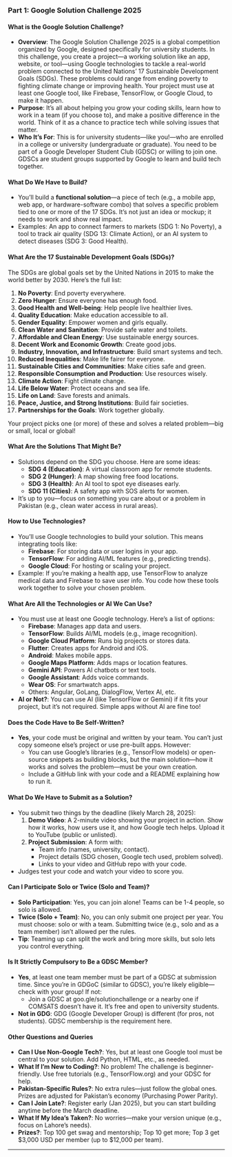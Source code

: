 ### Part 1: Google Solution Challenge 2025

#### What is the Google Solution Challenge?
- **Overview**: The Google Solution Challenge 2025 is a global competition organized by Google, designed specifically for university students. In this challenge, you create a project—a working solution like an app, website, or tool—using Google technologies to tackle a real-world problem connected to the United Nations’ 17 Sustainable Development Goals (SDGs). These problems could range from ending poverty to fighting climate change or improving health. Your project must use at least one Google tool, like Firebase, TensorFlow, or Google Cloud, to make it happen.
- **Purpose**: It’s all about helping you grow your coding skills, learn how to work in a team (if you choose to), and make a positive difference in the world. Think of it as a chance to practice tech while solving issues that matter.
- **Who It’s For**: This is for university students—like you!—who are enrolled in a college or university (undergraduate or graduate). You need to be part of a Google Developer Student Club (GDSC) or willing to join one. GDSCs are student groups supported by Google to learn and build tech together.

#### What Do We Have to Build?
- You’ll build a **functional solution**—a piece of tech (e.g., a mobile app, web app, or hardware-software combo) that solves a specific problem tied to one or more of the 17 SDGs. It’s not just an idea or mockup; it needs to work and show real impact.
- Examples: An app to connect farmers to markets (SDG 1: No Poverty), a tool to track air quality (SDG 13: Climate Action), or an AI system to detect diseases (SDG 3: Good Health).

#### What Are the 17 Sustainable Development Goals (SDGs)?
The SDGs are global goals set by the United Nations in 2015 to make the world better by 2030. Here’s the full list:
1. **No Poverty**: End poverty everywhere.
2. **Zero Hunger**: Ensure everyone has enough food.
3. **Good Health and Well-being**: Help people live healthier lives.
4. **Quality Education**: Make education accessible to all.
5. **Gender Equality**: Empower women and girls equally.
6. **Clean Water and Sanitation**: Provide safe water and toilets.
7. **Affordable and Clean Energy**: Use sustainable energy sources.
8. **Decent Work and Economic Growth**: Create good jobs.
9. **Industry, Innovation, and Infrastructure**: Build smart systems and tech.
10. **Reduced Inequalities**: Make life fairer for everyone.
11. **Sustainable Cities and Communities**: Make cities safe and green.
12. **Responsible Consumption and Production**: Use resources wisely.
13. **Climate Action**: Fight climate change.
14. **Life Below Water**: Protect oceans and sea life.
15. **Life on Land**: Save forests and animals.
16. **Peace, Justice, and Strong Institutions**: Build fair societies.
17. **Partnerships for the Goals**: Work together globally.

Your project picks one (or more) of these and solves a related problem—big or small, local or global!

#### What Are the Solutions That Might Be?
- Solutions depend on the SDG you choose. Here are some ideas:
  - **SDG 4 (Education)**: A virtual classroom app for remote students.
  - **SDG 2 (Hunger)**: A map showing free food locations.
  - **SDG 3 (Health)**: An AI tool to spot eye diseases early.
  - **SDG 11 (Cities)**: A safety app with SOS alerts for women.
- It’s up to you—focus on something you care about or a problem in Pakistan (e.g., clean water access in rural areas).

#### How to Use Technologies?
- You’ll use Google technologies to build your solution. This means integrating tools like:
  - **Firebase**: For storing data or user logins in your app.
  - **TensorFlow**: For adding AI/ML features (e.g., predicting trends).
  - **Google Cloud**: For hosting or scaling your project.
- Example: If you’re making a health app, use TensorFlow to analyze medical data and Firebase to save user info. You code how these tools work together to solve your chosen problem.

#### What Are All the Technologies or AI We Can Use?
- You must use at least one Google technology. Here’s a list of options:
  - **Firebase**: Manages app data and users.
  - **TensorFlow**: Builds AI/ML models (e.g., image recognition).
  - **Google Cloud Platform**: Runs big projects or stores data.
  - **Flutter**: Creates apps for Android and iOS.
  - **Android**: Makes mobile apps.
  - **Google Maps Platform**: Adds maps or location features.
  - **Gemini API**: Powers AI chatbots or text tools.
  - **Google Assistant**: Adds voice commands.
  - **Wear OS**: For smartwatch apps.
  - Others: Angular, GoLang, DialogFlow, Vertex AI, etc.
- **AI or Not?**: You can use AI (like TensorFlow or Gemini) if it fits your project, but it’s not required. Simple apps without AI are fine too!

#### Does the Code Have to Be Self-Written?
- **Yes**, your code must be original and written by your team. You can’t just copy someone else’s project or use pre-built apps. However:
  - You can use Google’s libraries (e.g., TensorFlow models) or open-source snippets as building blocks, but the main solution—how it works and solves the problem—must be your own creation.
  - Include a GitHub link with your code and a README explaining how to run it.

#### What Do We Have to Submit as a Solution?
- You submit two things by the deadline (likely March 28, 2025):
  1. **Demo Video**: A 2-minute video showing your project in action. Show how it works, how users use it, and how Google tech helps. Upload it to YouTube (public or unlisted).
  2. **Project Submission**: A form with:
     - Team info (names, university, contact).
     - Project details (SDG chosen, Google tech used, problem solved).
     - Links to your video and GitHub repo with your code.
- Judges test your code and watch your video to score you.

#### Can I Participate Solo or Twice (Solo and Team)?
- **Solo Participation**: Yes, you can join alone! Teams can be 1-4 people, so solo is allowed.
- **Twice (Solo + Team)**: No, you can only submit one project per year. You must choose: solo or with a team. Submitting twice (e.g., solo and as a team member) isn’t allowed per the rules.
- **Tip**: Teaming up can split the work and bring more skills, but solo lets you control everything.

#### Is It Strictly Compulsory to Be a GDSC Member?
- **Yes**, at least one team member must be part of a GDSC at submission time. Since you’re in GDGoC (similar to GDSC), you’re likely eligible—check with your group! If not:
  - Join a GDSC at goo.gle/solutionchallenge or a nearby one if COMSATS doesn’t have it. It’s free and open to university students.
- **Not in GDG**: GDG (Google Developer Group) is different (for pros, not students). GDSC membership is the requirement here.

#### Other Questions and Queries
- **Can I Use Non-Google Tech?**: Yes, but at least one Google tool must be central to your solution. Add Python, HTML, etc., as needed.
- **What If I’m New to Coding?**: No problem! The challenge is beginner-friendly. Use free tutorials (e.g., TensorFlow.org) and your GDSC for help.
- **Pakistan-Specific Rules?**: No extra rules—just follow the global ones. Prizes are adjusted for Pakistan’s economy (Purchasing Power Parity).
- **Can I Join Late?**: Register early (Jan 2025), but you can start building anytime before the March deadline.
- **What If My Idea’s Taken?**: No worries—make your version unique (e.g., focus on Lahore’s needs).
- **Prizes?**: Top 100 get swag and mentorship; Top 10 get more; Top 3 get $3,000 USD per member (up to $12,000 per team).

---
